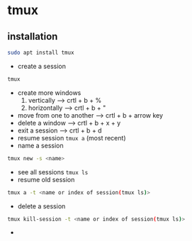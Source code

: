# tmux
## installation
``` sh
sudo apt install tmux
```
- create a session
``` sh
tmux
```
- create more windows
  1. vertically --> crtl + b + %
  2. horizontally --> crtl + b + "
- move from one to another --> crtl + b +  arrow key
- delete a window --> crtl + b + x + y
- exit a session --> crtl + b + d
- resume session `tmux a` (most recent)
- name a session
``` sh
tmux new -s <name>
```
- see all sessions `tmux ls`
- resume old session
``` sh
tmux a -t <name or index of session(tmux ls)>
```
- delete a session
``` sh
tmux kill-session -t <name or index of session(tmux ls)>
```
- 
